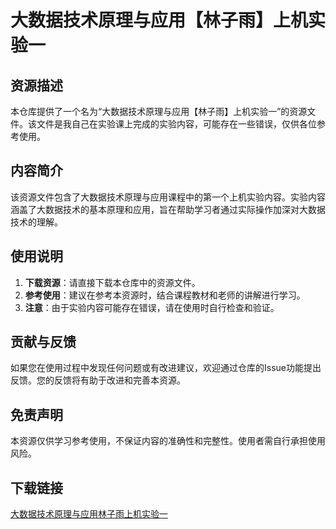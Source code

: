 # 大数据技术原理与应用【林子雨】上机实验一

## 资源描述

本仓库提供了一个名为“大数据技术原理与应用【林子雨】上机实验一”的资源文件。该文件是我自己在实验课上完成的实验内容，可能存在一些错误，仅供各位参考使用。

## 内容简介

该资源文件包含了大数据技术原理与应用课程中的第一个上机实验内容。实验内容涵盖了大数据技术的基本原理和应用，旨在帮助学习者通过实际操作加深对大数据技术的理解。

## 使用说明

1. **下载资源**：请直接下载本仓库中的资源文件。
2. **参考使用**：建议在参考本资源时，结合课程教材和老师的讲解进行学习。
3. **注意**：由于实验内容可能存在错误，请在使用时自行检查和验证。

## 贡献与反馈

如果您在使用过程中发现任何问题或有改进建议，欢迎通过仓库的Issue功能提出反馈。您的反馈将有助于改进和完善本资源。

## 免责声明

本资源仅供学习参考使用，不保证内容的准确性和完整性。使用者需自行承担使用风险。

## 下载链接

[大数据技术原理与应用林子雨上机实验一](https://pan.quark.cn/s/9cb6080eece5)